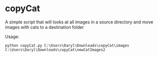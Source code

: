 # copyCat
A simple script that will looks at all images in a source directory and move images with cats to a destination folder

Usage:
```
python copyCat.py C:\Users\Daryl\Downloads\copyCat\images C:\Users\Daryl\Downloads\copyCat\newCatImages2
```
